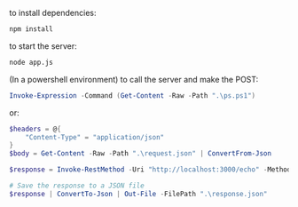 to install dependencies: 
```bash 
npm install
```

to start the server: 
```bash 
node app.js
```

(In a powershell environment)
to call the server and make the POST: 
```ps1
Invoke-Expression -Command (Get-Content -Raw -Path ".\ps.ps1")
```

or:
```ps1 
$headers = @{
    "Content-Type" = "application/json"
}
$body = Get-Content -Raw -Path ".\request.json" | ConvertFrom-Json

$response = Invoke-RestMethod -Uri "http://localhost:3000/echo" -Method POST -Headers $headers -Body ($body | ConvertTo-Json)

# Save the response to a JSON file
$response | ConvertTo-Json | Out-File -FilePath ".\response.json"
```